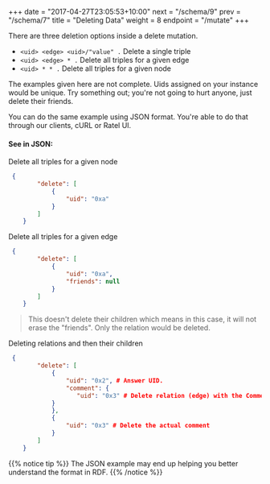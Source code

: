 +++
date = "2017-04-27T23:05:53+10:00"
next = "/schema/9"
prev = "/schema/7"
title = "Deleting Data"
weight = 8
endpoint = "/mutate"
+++

There are three deletion options inside a delete mutation.

* `<uid> <edge> <uid>/"value" .`  Delete a single triple
* `<uid> <edge> * .`  Delete all triples for a given edge
*  `<uid> * * .` Delete all triples for a given node

The examples given here are not complete. Uids assigned on your
instance would be unique. Try something out; you're not going
to hurt anyone, just delete their friends.


You can do the same example using JSON format. You're able to do that through our clients, cURL or Ratel UI.

#### See in JSON:

Delete all triples for a given node

```JSON
 {
        "delete": [
            {
                "uid": "0xa"
            }
        ]
    }
```

Delete all triples for a given edge

```JSON
 {
        "delete": [
            {
                "uid": "0xa",
                "friends": null
            }
        ]
    }
```
>This doesn't delete their children which means in this case, it will not erase the "friends". Only the relation would be deleted.

Deleting relations and then their children

```JSON
 {
        "delete": [
            {
                "uid": "0x2", # Answer UID.
                "comment": {
                   "uid": "0x3" # Delete relation (edge) with the Comment
            }
            },
            {
                "uid": "0x3" # Delete the actual comment
            }
        ]
    }
```

{{% notice tip %}}
The JSON example may end up helping you better understand the format in RDF.
{{% /notice %}}
